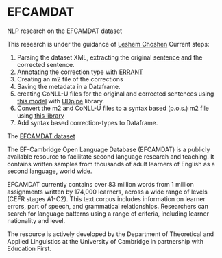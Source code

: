 # EFCAMDAT
NLP research on the EFCAMDAT dataset

This research is under the guidance of [Leshem Choshen](https://github.com/borgr)
Current steps:
1. Parsing the dataset XML, extracting the original sentence and the corrected sentence.
2. Annotating the correction type with [ERRANT](https://github.com/chrisjbryant/errant)
3. Creating an m2 file of the corrections
4. Saving the metadata in a Dataframe.
5. creating CoNLL-U files for the original and corrected sentences using [this model][model] with [UDpipe][UDPipe] library.
6. Convert the m2 and CoNLL-U files to a syntax based (p.o.s.) m2 file using [this library][gec]
7. Add syntax based correction-types to Dataframe.






The [EFCAMDAT dataset](https://philarion.mml.cam.ac.uk/)

The EF-Cambridge Open Language Database (EFCAMDAT) is a publicly available resource to facilitate second language research and teaching.
It contains written samples from thousands of adult learners of English as a second language, world wide.

EFCAMDAT currently contains over 83 million words from 1 million assignments written by 174,000 learners, across a wide range of levels (CEFR stages A1-C2).
This text corpus includes information on learner errors, part of speech, and grammatical relationships.
Researchers can search for language patterns using a range of criteria, including learner nationality and level.

The resource is actively developed by the Department of Theoretical and Applied Linguistics at the University of Cambridge in partnership with Education First.


[udpipe]: https://github.com/ufal/udpipe
[model]: https://lindat.mff.cuni.cz/repository/xmlui/handle/11234/1-3131
[gec]: https://github.com/borgr/GEC_UD_divergences